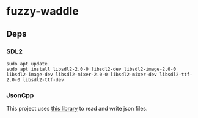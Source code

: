 # fuzzy-waddle

## Deps

### SDL2
```
sudo apt update
sudo apt install libsdl2-2.0-0 libsdl2-dev libsdl2-image-2.0-0 libsdl2-image-dev libsdl2-mixer-2.0-0 libsdl2-mixer-dev libsdl2-ttf-2.0-0 libsdl2-ttf-dev
```

### JsonCpp

This project uses [this library](https://github.com/open-source-parsers/jsoncpp) to read and write json files.
